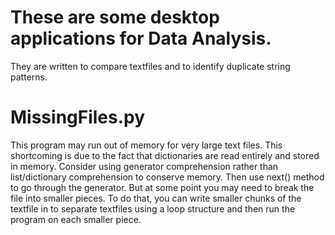# These are some desktop applications for Data Analysis.

They are written to compare textfiles and to identify duplicate string patterns.

# MissingFiles.py
This program may run out of memory for very large text files. This shortcoming is due to the fact that dictionaries are read entirely and stored in memory. Consider using generator comprehension rather than list/dictionary comprehension to conserve memory. Then use next() method to go through the generator. But at some point you may need to break the file into smaller pieces. To do that, you can write smaller chunks of the textfile in to separate textfiles using a loop structure and then run the program on each smaller piece.
